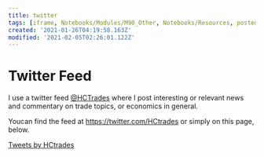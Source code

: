 ```yaml
---
title: twitter
tags: [iframe, Notebooks/Modules/M90_Other, Notebooks/Resources, posted]
created: '2021-01-26T04:19:58.163Z'
modified: '2021-02-05T02:26:01.122Z'
---
```


# Twitter Feed

I use a twitter feed [@HCTrades](https://twitter.com/HCtrades/with_replies%3Flang%3Den) where I post interesting or relevant news and commentary on trade topics, or economics in general.

Youcan find the feed at https://twitter.com/HCtrades or simply on this page, below.

<a class="twitter-timeline" href="https://twitter.com/HCtrades?ref_src=twsrc%5Etfw">Tweets by HCtrades</a> <script async src="https://platform.twitter.com/widgets.js" charset="utf-8"></script>


<iframe border=0 frameborder=0 height=250 width=550src="https://twitframe.com/show?url=https://twitter.com/LearnWorlds/status/1058392105096224770"></iframe>
